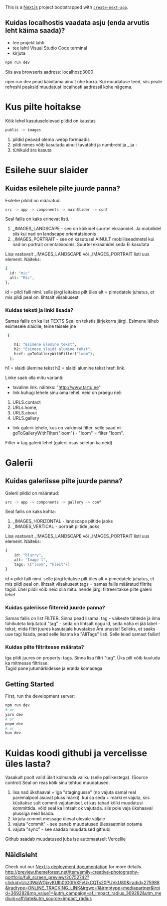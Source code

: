 This is a [Next.js](https://nextjs.org) project bootstrapped with [`create-next-app`](https://nextjs.org/docs/app/api-reference/cli/create-next-app).

## Kuidas localhostis vaadata asju (enda arvutis leht käima saada)?

- tee projekt lahti
- tee lahti Visual Studio Code terminal
- kirjuta

```bash
npm run dev
```

Siis ava browseris aadress: localhost:3000

npm run dev pead käivitama ainult ühe korra. Kui muudatuse teed, siis peale refreshi peaksid muudatust localhosti aadressil kohe nägema.

# Kus pilte hoitakse

Kõik lehel kasutuselolevad pildid on kaustas

```bash
public -> images
```

1. pildid peavad olema .webp formaadis
2. pildi nimes võib kasutada ainult tavatähti ja numbreid ja \_ ja -
3. tühikuid ära kasuta

# Esilehe suur slaider

## Kuidas esilehele pilte juurde panna?

Esilehe pildid on määratud:

```bash
src -> app -> components -> mainSlider -> conf
```

Seal failis on kaks erinevat listi.

1. \_IMAGES_LANDSCAPE - see on kõikidel suurtel ekraanidel. Ja mobiilidel siis kui nad on landscape orientatsioonis
2. \_IMAGES_PORTRAIT - see on kasutusel AINULT mobiiliseadmetel kui nad on portrait orientatsioonis. Suurtel ekraanidel seda EI kasutata

Lisa vastavalt \_IMAGES_LANDSCAPE või \_IMAGES_PORTRAIT listi uus element.
Näiteks:

```bash
{
  id: "mic"
  alt: "Mic",
},
```

id = pildi faili nimi. selle järgi leitakse pilt üles
alt = pimedatele juhatus, et mis pildi peal on. lihtsalt viisakusest

### Kuidas teksti ja linki lisada?

Samas failis on ka list TEXTS
Seal on tekstis järjekorra järgi. Esimene läheb esimesele slaidile, teine teisele jne

```bash
 {

    h1: "Esimene ülemine tekst",
    h2: "Esimese slaidi alumine tekst",
    href: goToGalleryWithFilter("loom"),
  },
```

h1 = slaidi ülemine tekst
h2 = slaidi alumine tekst
href: link.

Linke saab olla mitu varianti:

- tavaline link. näiteks: "http://www.tartu.ee"
- link kuhugi lehele sinu oma lehel. neid on praegu neli:

1. URLS.contact
2. URLs.home,
3. URLS.about
4. URLS.gallery

- link galerii lehele, kus on vaikimisi filter. selle saad nii:
  goToGalleryWithFilter("loom") - "loom" = filter "loom".

Filter = tag galerii lehel (galerii osas seletan ka neid)

# Galerii

## Kuidas galeriisse pilte juurde panna?

Galerii pildid on määratud:

```bash
src -> app -> components -> gallery -> conf
```

Seal failis on kaks kohta:

1. \_IMAGES_HORIZONTAL - landscape piltide jaoks
2. \_IMAGES_VERTICAL - portrait piltide jaoks

Lisa vastavalt \_IMAGES_LANDSCAPE või \_IMAGES_PORTRAIT listi uus element.
Näiteks:

```bash
{
    id: "blurry",
    alt: "Image 1",
    tags: \["loom", "kleit"\]
}
```

id = pildi faili nimi. selle järgi leitakse pilt üles
alt = pimedatele juhatus, et mis pildi peal on. lihtsalt viisakusest
tags = samas failis määratud filtrite tagid. ühel pildil võib neid olla mitu. nende järgi filtreeritakse pilte galerii lehel

### Kuidas galeriisse filtereid juurde panna?

Samas failis on list FILTER. Sinna pead lisama.
tag - väikeste tähtede ja ilma tühikuteta kirjutatud "tag" - seda on lihtsalt nagu id, seda näha ei jää
label - tekst, mida filtri juures kasutajale kuvatakse
Ära unusta! Selleks, et saaks uue tagi lisada, pead selle lisama ka "AllTags" listi. Selle leiad samast failist!

### Kuidas pilte filtritesse määrata?

Iga pildi juures on property: tags. Sinna lisa filtri "tag". Üks pilt võib kuuluda ka mitmesse filtrisse.  
Tagid pane jutumärkidesse ja eralda komadega

## Getting Started

First, run the development server:

```bash
npm run dev
# or
yarn dev
# or
pnpm dev
# or
bun dev
```

# Kuidas koodi githubi ja vercelisse üles lasta?

Vasakult poolt valid ülalt kolmanda valiku (selle pallikestega). (Source control)
Seal on reas kõik sinu tehtud muudatused.

1. lisa nad ükshaaval +'iga "stagingusse" (no vajuta samal real paremalpool asuvat pluss märki). kui sa seda + märki ei vajuta, siis küsitakse sult commit vajutamisel, et kas tahad kõiki muudatusi kommittida. võid seal ka lihtsalt ok vajutada. siis pole vaja ükshaaval plussiga neid lisada.
2. kirjuta commit message üleval olevale väljale
3. vajuta "commit" - see paneb muudatused ülessaatmist ootama
4. vajuta "sync" - see saadab muudatused githubi

Github saadab muudatused juba ise automaatselt Vercelile

## Näidisleht

Check out our [Next.js deployment documentation](https://nextjs.org/docs/app/building-your-application/deploying) for more details.
http://preview.themeforest.net/item/emily-creative-photography-portfolio/full_screen_preview/20752742?clickid=Ucz3WaWGjxyKUIh0tG0fhXFyUkCQTs20PUVkU80&iradid=275988&iradtype=ONLINE_TRACKING_LINK&irgwc=1&irmptype=mediapartner&irpid=369282&mp_value1=&utm_campaign=af_impact_radius_369282&utm_medium=affiliate&utm_source=impact_radius
